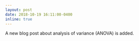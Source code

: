 ```yaml
---
layout: post
date: 2018-10-19 16:11:00-0400
inline: true
---
```


A new blog post about analysis of variance (ANOVA) is added.
